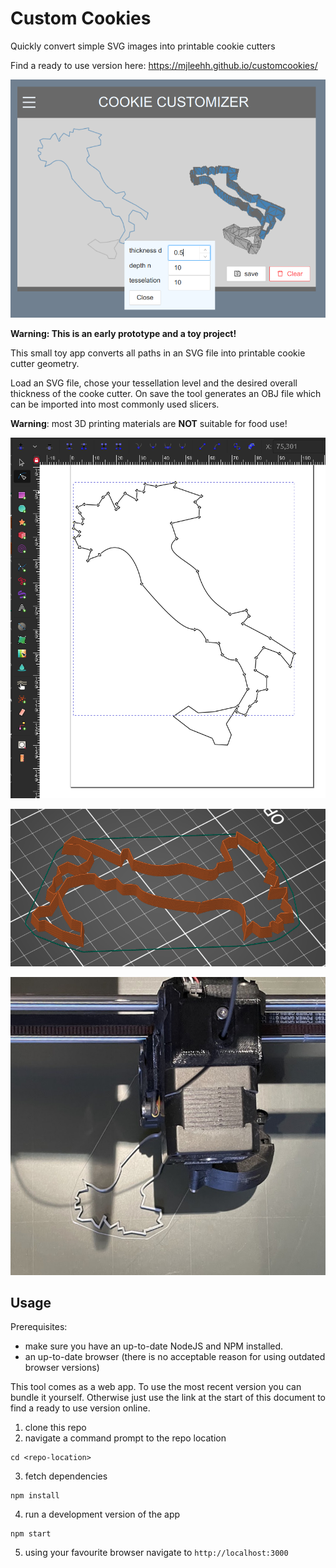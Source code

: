 # Custom Cookies

Quickly convert simple SVG images into printable cookie cutters

Find a ready to use version here: <https://mjleehh.github.io/customcookies/>

![screenshot](resources/screenshot.png)

**Warning: This is an early prototype and a toy project!**

This small toy app converts all paths in an SVG file into printable cookie cutter geometry.

Load an SVG file, chose your tessellation level and the desired overall thickness of 
the cooke cutter. On save the tool generates an OBJ file which can be imported into
most commonly used slicers.

**Warning**: most 3D printing materials are **NOT** suitable for food use!

![svg editor](resources/svg_editor.png)

![sliced geometry](resources/sliced_italy.png)

![printing](resources/printing.jpg)

## Usage

Prerequisites: 
- make sure you have an up-to-date NodeJS and NPM installed.
- an up-to-date browser (there is no acceptable reason for using outdated browser versions)

This tool comes as a web app. To use the most recent version you can bundle it yourself.
Otherwise just use the link at the start of this document to find a ready to use version online.

1. clone this repo
2. navigate a command prompt to the repo location
```shell
cd <repo-location>
```
3. fetch dependencies
```shell
npm install
```
4. run a development version of the app
```shell
npm start
```
5. using your favourite browser navigate to `http://localhost:3000`
